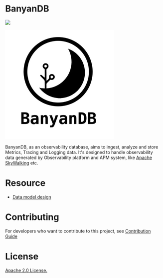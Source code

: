 BanyanDB
============

![](https://github.com/apache/skywalking-banyandb/workflows/Build/badge.svg?branch=main)

![](./assets/banyandb_small.jpg)

BanyanDB, as an observability database, aims to ingest, analyze and store Metrics, Tracing and Logging data. 
It's designed to handle observability data generated by Observability platform and APM system, like [Apache SkyWalking](https://github.com/apache/skywalking) etc. 

# Resource

 - [Data model design](https://docs.google.com/document/d/1XFzHWXSWyIC7AVNIx0ifQ0eJAJYfoPO-2j_lgbl9zu8/edit?usp=sharing)


# Contributing
For developers who want to contribute to this project, see [Contribution Guide](CONTRIBUTING.md)

# License
[Apache 2.0 License.](/LICENSE)

